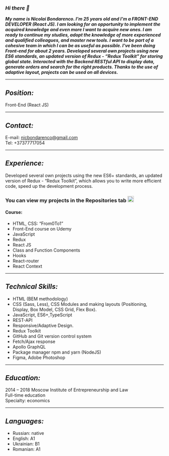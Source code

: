 ### ___Hi there 👋___

___My name is Niсolai Bondarenсo. I'm 25 years old and I'm a FRONT-END DEVELOPER (React JS). I am looking for an opportunity to implement the acquired knowledge and even more I want to acquire new ones. I am ready to continue my studies, adopt the knowledge of more experienced and qualified colleagues, and master new tools. I want to be part of a cohesive team in which I can be as useful as possible. I've been doing Front-end for about 2 years. Developed several own projects using new ES6 standards, an updated version of Redux - “Redux Toolkit" for storing global state. Interacted with the Backend RESTful API to display data, generate orders and search for the right products. Thanks to the use of adaptive layout, projects can be used on all devices.___

____


## ___Position:___
Front-End (React JS)

____

## ___Contact:___
E-mail: nicbondarenco@gmail.com\
Tel: +37377717054

____

## ___Experience:___
Developed several own projects using the new ES6+ standards, an updated version of Redux - “Redux Toolkit”, which allows you to write more efficient code, speed up the development process.
### You can view my projects in the Repositories tab <img src="https://akush.spb.ru/Images/strelkaVverh.jpg" width="20" title="hover text">
#### Course:
* HTML, CSS: “From0To1”
* Front-End course on Udemy
* JavaScript
* Redux
* React JS
* Class and Function Components
* Hooks
* React-router
* React Context

____


## ___Technical Skills:___
* HTML (BEM methodology)
* CSS (Sass, Less), CSS Modules and making layouts (Positioning, Display, Box Model, CSS Grid,
Flex Box).
* JavaScript, ES6+,TypeScript
* REST-API
* Responsive/Adaptive Design.
* Redux Toolkit
* GitHub and Git version control system
* Fetch/Ajax response
* Apollo GraphQL
* Package manager npm and yarn (NodeJS)
* Figma, Adobe Photoshop

____


## ___Education:___
2014 – 2018 Moscow Institute of Entrepreneurship and Law\
Full-time education\
Specialty: economics

____


## ___Languages:___
* Russian: native
* English: A1
* Ukrainian: B1
* Romanian: A1
